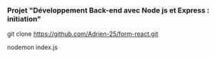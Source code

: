 ### Projet "Développement Back-end avec Node js et Express : initiation"

git clone https://github.com/Adrien-25/form-react.git

nodemon index.js
